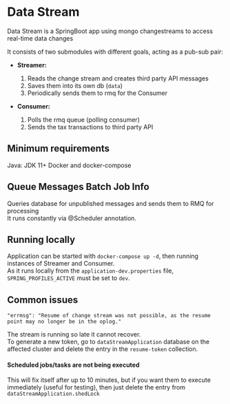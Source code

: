 # Data Stream

Data Stream is a SpringBoot app using mongo changestreams to access real-time data changes

It consists of two submodules with different goals, acting as a pub-sub pair:

- **Streamer:**
    1. Reads the change stream and creates third party API messages
    2. Saves them into its own db (`data`)
    3. Periodically sends them to rmq for the Consumer

- **Consumer:**
    1. Polls the rmq queue (polling consumer)
    2. Sends the tax transactions to third party API

## Minimum requirements
Java: JDK 11+
Docker and docker-compose

## Queue Messages Batch Job Info
Queries database for unpublished messages and sends them to RMQ for processing  
It runs constantly via @Scheduler annotation.

## Running locally
Application can be started with `docker-compose up -d`, then running instances of Streamer and Consumer.  
As it runs locally from the `application-dev.properties` file, `SPRING_PROFILES_ACTIVE` must be set to `dev`.

## Common issues

```
"errmsg": "Resume of change stream was not possible, as the resume point may no longer be in the oplog."
```
The stream is running so late it cannot recover.  
To generate a new token, go to `dataStreamApplication` database on the affected cluster and delete the entry in the `resume-token` collection.

#### Scheduled jobs/tasks are not being executed
This will fix itself after up to 10 minutes, but if you want them to execute immediately (useful for testing), then just delete the entry from `dataStreamApplication.shedLock`
